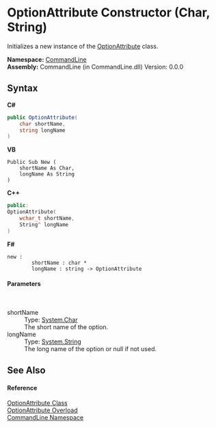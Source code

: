 # OptionAttribute Constructor (Char, String)
 

Initializes a new instance of the <a href="T_CommandLine_OptionAttribute">OptionAttribute</a> class.

**Namespace:**&nbsp;<a href="N_CommandLine">CommandLine</a><br />**Assembly:**&nbsp;CommandLine (in CommandLine.dll) Version: 0.0.0

## Syntax

**C#**<br />
``` C#
public OptionAttribute(
	char shortName,
	string longName
)
```

**VB**<br />
``` VB
Public Sub New ( 
	shortName As Char,
	longName As String
)
```

**C++**<br />
``` C++
public:
OptionAttribute(
	wchar_t shortName, 
	String^ longName
)
```

**F#**<br />
``` F#
new : 
        shortName : char * 
        longName : string -> OptionAttribute
```


#### Parameters
&nbsp;<dl><dt>shortName</dt><dd>Type: <a href="https://docs.microsoft.com/dotnet/api/system.char" target="_blank">System.Char</a><br />The short name of the option.</dd><dt>longName</dt><dd>Type: <a href="https://docs.microsoft.com/dotnet/api/system.string" target="_blank">System.String</a><br />The long name of the option or null if not used.</dd></dl>

## See Also


#### Reference
<a href="T_CommandLine_OptionAttribute">OptionAttribute Class</a><br /><a href="Overload_CommandLine_OptionAttribute__ctor">OptionAttribute Overload</a><br /><a href="N_CommandLine">CommandLine Namespace</a><br />
